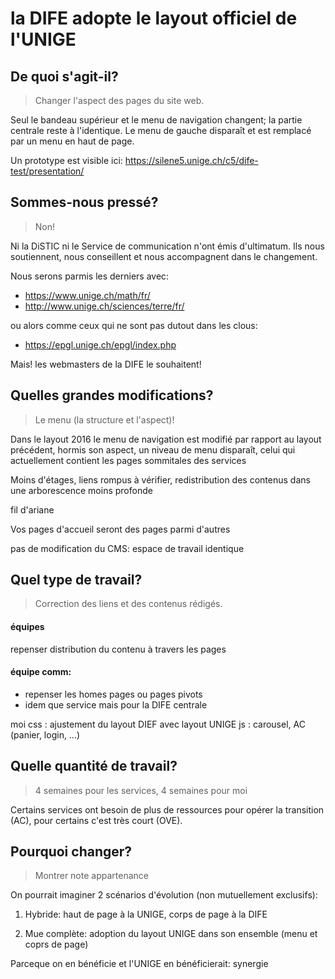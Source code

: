 # la DIFE adopte le layout officiel de l'UNIGE

## De quoi s'agit-il?

> Changer l'aspect des pages du site web.

Seul le bandeau supérieur et le menu de navigation changent; la partie centrale reste à l'identique. Le menu de gauche disparaît et est remplacé par un menu en haut de page.

Un prototype est visible ici:
https://silene5.unige.ch/c5/dife-test/presentation/


## Sommes-nous pressé?
> Non!

Ni la DiSTIC ni le Service de communication n'ont émis d'ultimatum. Ils nous soutiennent, nous conseillent et nous accompagnent dans le changement.

Nous serons parmis les derniers avec:
- https://www.unige.ch/math/fr/
- http://www.unige.ch/sciences/terre/fr/


ou alors comme ceux qui ne sont pas dutout dans les clous:
- https://epgl.unige.ch/epgl/index.php

Mais! les webmasters de la DIFE le souhaitent!

## Quelles grandes modifications?
> Le menu (la structure et l'aspect)!

Dans le layout 2016 le menu de navigation est modifié par rapport au layout précédent, hormis son aspect, un niveau de menu disparaît, celui qui actuellement contient les pages sommitales des services

Moins d'étages, liens rompus à vérifier, redistribution des contenus dans une arborescence moins profonde

fil d'ariane

Vos pages d'accueil seront des pages parmi d'autres

pas de modification du CMS: espace de travail identique

## Quel type de travail?
> Correction des liens et des contenus rédigés.

#### équipes
repenser distribution du contenu à travers les pages 

#### équipe comm:

- repenser les homes pages ou pages pivots
- idem que service mais pour la DIFE centrale

moi
css : ajustement du layout DIEF avec layout UNIGE
js : carousel, AC (panier, login, …)

## Quelle quantité de travail?
> 4 semaines pour les services, 4 semaines pour moi

Certains services ont besoin de plus de ressources pour opérer la transition (AC), pour certains c'est très court (OVE).

## Pourquoi changer?
> Montrer note appartenance


On pourrait imaginer 2 scénarios d'évolution (non mutuellement exclusifs):

1. Hybride: haut de page à la UNIGE, corps de page à la DIFE

2. Mue complète: adoption du layout UNIGE dans son ensemble (menu et coprs de page)

Parceque on en bénéficie et l'UNIGE en bénéficierait: synergie
